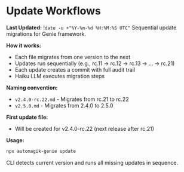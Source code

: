 # Update Workflows
**Last Updated:** !`date -u +"%Y-%m-%d %H:%M:%S UTC"`
Sequential update migrations for Genie framework.

**How it works:**
- Each file migrates from one version to the next
- Updates run sequentially (e.g., rc.11 → rc.12 → rc.13 → ... → rc.21)
- Each update creates a commit with full audit trail
- Haiku LLM executes migration steps

**Naming convention:**
- `v2.4.0-rc.22.md` - Migrates from rc.21 to rc.22
- `v2.5.0.md` - Migrates from 2.4.0 to 2.5.0

**First update file:**
- Will be created for v2.4.0-rc.22 (next release after rc.21)

**Usage:**
```bash
npx automagik-genie update
```

CLI detects current version and runs all missing updates in sequence.

